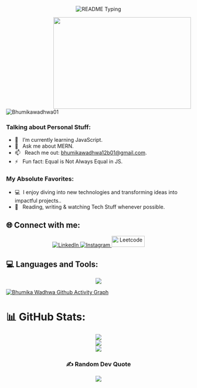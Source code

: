 <p align="center">
  <img src="https://readme-typing-svg.demolab.com/?lines=Hello+user%F0%9F%99%8B%E2%80%8D%E2%99%82%EF%B8%8F;Welcome+to+my+GitHub+profile!;My+name+is+Bhumika+Wadhwa;I+am+a+Full+Stack+Developer&font=Consolas&color=00AFEC&size=22&center=true&width=800&height=50&duration=2900&pause=1000" alt="README Typing">
</p>
<img align="right" height="250" width="375" alt="" src="https://media3.giphy.com/media/v1.Y2lkPTc5MGI3NjExaDNyMmk5ZTM2OG02ZTF0ZjNxOXU3Y2Nld2t6ZW55NG9iN3RkNzR1MiZlcD12MV9pbnRlcm5hbF9naWZfYnlfaWQmY3Q9Zw/2IudUHdI075HL02Pkk/giphy.gif" />

<p align="left"> <img src="https://komarev.com/ghpvc/?username=Bhumikawadhwa01&label=Profile%20views&color=0e75b6&style=flat" alt="Bhumikawadhwa01" /> </p>

### Talking about Personal Stuff:
- 🌱 &nbsp; I’m currently learning JavaScript.
- 💬 &nbsp; Ask me about MERN.
- 📫 &nbsp; Reach me out: bhumikawadhwa12b01@gmail.com.
- ⚡ &nbsp; Fun fact: Equal is Not Always Equal in JS.

### My Absolute Favorites:
- 💻 &nbsp;I enjoy diving into new technologies and transforming ideas into impactful projects..
- 📰 &nbsp; Reading, writing & watching Tech Stuff whenever possible.

## 🌐 Connect with me:
<p align="center"> <a href="https://www.linkedin.com/in/bhumika-wadhwa-0b4b0924b/"> <img src="https://img.shields.io/badge/LinkedIn-%230077B5.svg?logo=linkedin&logoColor=white&style=for-the-badge" alt="LinkedIn" /> </a> <a href="https://instagram.com/itz._.bhumika10/"> <img src="https://img.shields.io/badge/Instagram-%23E4405F.svg?logo=Instagram&logoColor=white&style=for-the-badge" alt="Instagram" /> </a> <a href="https://leetcode.com/u/Bhumika_wadhwa/"> <img src="https://repository-images.githubusercontent.com/408927712/1c5ce46e-266f-43f0-b543-75bf341239b5"  height="30px" width="90px" alt="Leetcode" /> </a> </p> 

## 💻 Languages and Tools:
<p align="center">
<img src="https://skillicons.dev/icons?i=html,css,js,react,nodejs,express,mongodb,java,mysql,git,github,postman,vscode&perline=13" />        
</p>

[![Bhumika Wadhwa Github Activity Graph](https://github-readme-activity-graph.vercel.app/graph?username=Bhumikawadhwa01&bg_color=%23F7DF1E&color=ffffff&line=00AFEC&point=403d3d&area=true&hide_border=true)](https://github.com/Bhumikawadhwa01/github-readme-activity-graph)

# 📊 GitHub Stats:
<div align="center">
         
![](https://github-readme-stats.vercel.app/api/top-langs/?username=Bhumikawadhwa01&theme=omni&hide_border=false&include_all_commits=false&count_private=false&layout=compact) <br/>
![](https://github-readme-stats.vercel.app/api?username=Bhumikawadhwa01&theme=omni&hide_border=false&include_all_commits=false&count_private=false)<br/>
![](https://github-readme-streak-stats.herokuapp.com/?user=Bhumikawadhwa01&theme=omni&hide_border=false)<br/>

### ✍️ Random Dev Quote
![](https://quotes-github-readme.vercel.app/api?type=horizontal&theme=radical)   
</div>
